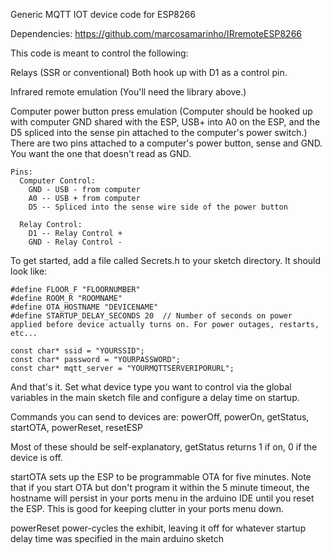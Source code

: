 Generic MQTT IOT device code for ESP8266

Dependencies:
https://github.com/marcosamarinho/IRremoteESP8266


This code is meant to control the following:

Relays (SSR or conventional) Both hook up with D1 as a control pin.

Infrared remote emulation (You'll need the library above.)

Computer power button press emulation (Computer should be hooked up with computer GND shared with the ESP, 
  USB+ into A0 on the ESP, and the D5 spliced into the sense pin attached to the computer's power switch.) 
  There are two pins attached to a computer's power button, sense and GND. You want the one that doesn't read as GND.

```
Pins:
  Computer Control: 
    GND - USB - from computer
    A0 -- USB + from computer
    D5 -- Spliced into the sense wire side of the power button
  
  Relay Control:
    D1 -- Relay Control +
    GND - Relay Control -
```

To get started, add a file called Secrets.h to your sketch directory. It should look like:

```
#define FLOOR_F "FLOORNUMBER"
#define ROOM_R "ROOMNAME"
#define OTA_HOSTNAME "DEVICENAME"
#define STARTUP_DELAY_SECONDS 20  // Number of seconds on power applied before device actually turns on. For power outages, restarts, etc...

const char* ssid = "YOURSSID";
const char* password = "YOURPASSWORD";
const char* mqtt_server = "YOURMQTTSERVERIPORURL";
```

And that's it. Set what device type you want to control via the global variables in the main sketch file and configure a delay time on startup.

Commands you can send to devices are: powerOff, powerOn, getStatus, startOTA, powerReset, resetESP

Most of these should be self-explanatory, getStatus returns 1 if on, 0 if the device is off.

startOTA sets up the ESP to be programmable OTA for five minutes. Note that if you start OTA but don't program it within the 5 minute timeout, the hostname will persist in your ports menu in the arduino IDE until you reset the ESP. This is good for keeping clutter in your ports menu down.

powerReset power-cycles the exhibit, leaving it off for whatever startup delay time was specified in the main arduino sketch

